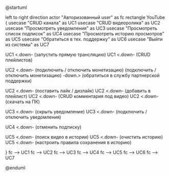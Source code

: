 ﻿@startuml

left to right direction
actor "Авторизованный user" as fc
rectangle YouTube {
  usecase "CRUD канала" as UC1 
  usecase "CRUD видеоролика" as UC2
  usecase "Просмотреть уведомления" as UC3
  usecase "Просмотреть список подписок" as UC4
  usecase "Просмотреть историю просмотров" as UC5
  usecase "Обратиться в тех. поддержку" as UC6
  usecase "Выйти из системы" as UC7


UC1 <.down- (запустить прямую трансляцию) 
UC1 <.down- (CRUD плейлистов)

UC2 <.down- (подключить / отключить монетизацию)
(подключить / отключить монетизацию) -down.> (обратиться в службу партнерской поддержки)

UC2 <.down- (поставить лайк / дизлайк)
UC2 <.down- (добавить в плейлист)
UC2 <.down- (CRUD комментария под видео)
UC2 <.down- (скачать на ПК)

UC3 <.down- (скрыть уведомление)
UC3 <.down- (подключить / отключить уведомления)

UC4 <.down- (отменить подписку)

UC5 <.down- (поиск видео в истории)
UC5 <.down- (очистить историю)
UC5 <.down- (настроить правила сохранения в историю)



}
fc --> UC1 
fc --> UC2
fc --> UC3
fc --> UC4
fc --> UC5
fc --> UC6
fc --> UC7

@enduml